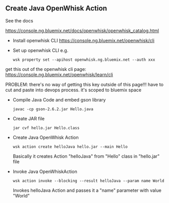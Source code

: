 ## Create Java OpenWhisk Action

See the docs

https://console.ng.bluemix.net/docs/openwhisk/openwhisk_catalog.html

- Install openwhisk CLI
https://console.ng.bluemix.net/openwhisk/cli

-  Set up openwhisk CLI e.g.
   ```
   wsk property set --apihost openwhisk.ng.bluemix.net --auth xxx
   ```

  get this out of the openwhisk cli page:
  https://console.ng.bluemix.net/openwhisk/learn/cli
  
  PROBLEM: there's no way of getting this key outside of this page!!!  have to cut and paste into devops process.  it's scoped to bluemix space

- Compile Java Code and embed gson library
    ```
    javac -cp gson-2.6.2.jar Hello.java
    ```

- Create JAR file
    ```
    jar cvf hello.jar Hello.class
    ```

- Create Java OpenWhisk Action
    ```
    wsk action create helloJava hello.jar --main Hello
    ```
    Basically it creates Action "helloJava" from "Hello" class in "hello.jar" file

- Invoke Java OpenWhiskAction
    ```
    wsk action invoke --blocking --result helloJava --param name World
    ```
    Invokes helloJava Action and passes it a "name" parameter with value "World"